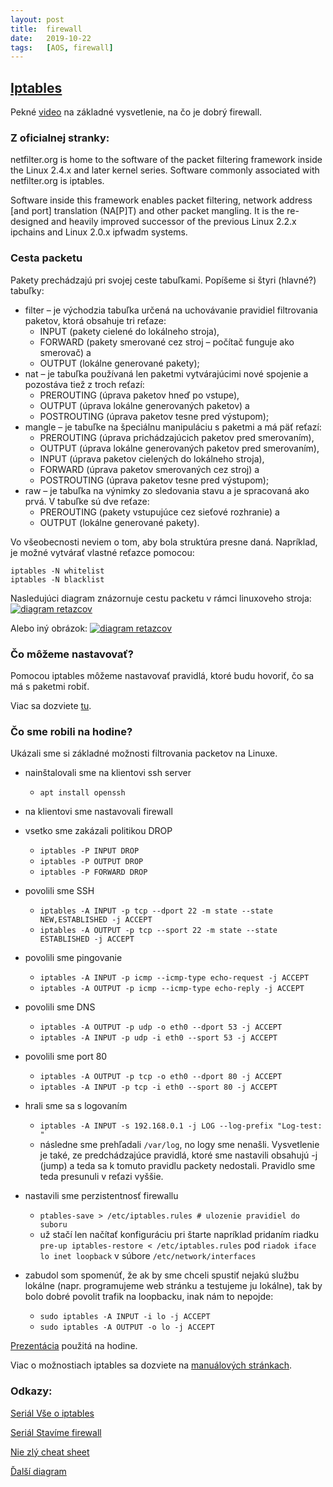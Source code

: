 ```yaml
---
layout: post
title:  firewall
date:   2019-10-22 
tags:   [AOS, firewall]
---
```

## [Iptables](https://www.netfilter.org/ "Iptables")

Pekné [video](https://www.youtube.com/watch?v=kDEX1HXybrU) na základné vysvetlenie, na čo je dobrý firewall. 

### Z oficialnej stranky:

netfilter.org is home to the software of the packet filtering framework inside the Linux 2.4.x and later kernel series. Software commonly associated with netfilter.org is iptables.

Software inside this framework enables packet filtering, network address [and port] translation (NA[P]T) and other packet mangling. It is the re-designed and heavily improved successor of the previous Linux 2.2.x ipchains and Linux 2.0.x ipfwadm systems.

### Cesta packetu
Pakety prechádzajú pri svojej ceste tabuľkami. Popíšeme si štyri (hlavné?) tabuľky:
 - filter – je východzia tabuľka určená na uchovávanie pravidiel filtrovania paketov, ktorá obsahuje tri reťaze:
   - INPUT (pakety cielené do lokálneho stroja),
   - FORWARD (pakety smerované cez stroj – počítač funguje ako smerovač) a
   - OUTPUT (lokálne generované pakety);
 - nat – je tabuľka používaná len paketmi vytvárajúcimi nové spojenie a pozostáva tiež z troch reťazí:
   - PREROUTING (úprava paketov hneď po vstupe),
   - OUTPUT (úprava lokálne generovaných paketov) a
   - POSTROUTING (úprava paketov tesne pred výstupom);
 - mangle – je tabuľke na špeciálnu manipuláciu s paketmi a má päť reťazí:
   - PREROUTING (úprava prichádzajúcich paketov pred smerovaním),
   - OUTPUT (úprava lokálne generovaných paketov pred smerovaním),
   - INPUT (úprava paketov cielených do lokálneho stroja),
   - FORWARD (úprava paketov smerovaných cez stroj) a
   - POSTROUTING (úprava paketov tesne pred výstupom); 
 - raw – je tabuľka na výnimky zo sledovania stavu a je spracovaná ako prvá. V tabuľke sú dve reťaze:
   - PREROUTING (pakety vstupujúce cez sieťové rozhranie) a
   - OUTPUT (lokálne generované pakety). 
   
Vo všeobecnosti neviem o tom, aby bola struktúra presne daná. Napríklad, je možné vytvárať vlastné reťazce pomocou:

```
iptables -N whitelist
iptables -N blacklist
```

Nasledujúci diagram znázornuje cestu packetu v rámci linuxoveho stroja:
[![diagram retazcov]({{site.baseurl}}/img/cestaPacketu.jpg)](https://www.booleanworld.com/depth-guide-iptables-linux-firewall/ "diagram retazcov")

Alebo iný obrázok:
[![diagram retazcov]({{site.baseurl}}/img/cestaPacketu2.png)](https://gist.github.com/DominicBreuker/c948d938adc9257585fc2f40d50b96c4 "diagram retazcov")

### Čo môžeme nastavovať?

Pomocou iptables môžeme nastavovať pravidlá, ktoré budu hovoriť, čo sa má s paketmi robiť. 

Viac sa dozviete [tu](https://pavolsokol.science.upjs.sk/index.php/sk/teaching/lectures-seminars/administracia-operacnych-systemov/76-firewall).

### Čo sme robili na hodine?

Ukázali sme si základné možnosti filtrovania packetov na Linuxe.

  * nainštalovali sme na klientovi ssh server 
    * `apt install openssh`
  * na klientovi sme nastavovali firewall
  * vsetko sme zakázali politikou DROP
    * `iptables -P INPUT DROP`
    * `iptables -P OUTPUT DROP`
    * `iptables -P FORWARD DROP`
  * povolili sme SSH
    * `iptables -A INPUT -p tcp --dport 22 -m state --state NEW,ESTABLISHED -j ACCEPT`
    * `iptables -A OUTPUT -p tcp --sport 22 -m state --state ESTABLISHED -j ACCEPT`
  * povolili sme pingovanie
    * `iptables -A INPUT -p icmp --icmp-type echo-request -j ACCEPT`
    * `iptables -A OUTPUT -p icmp --icmp-type echo-reply -j ACCEPT`
  * povolili sme DNS
    * `iptables -A OUTPUT -p udp -o eth0 --dport 53 -j ACCEPT`
    * `iptables -A INPUT -p udp -i eth0 --sport 53 -j ACCEPT`
  * povolili sme port 80
    * `iptables -A OUTPUT -p tcp -o eth0 --dport 80 -j ACCEPT`
    * `iptables -A INPUT -p tcp -i eth0 --sport 80 -j ACCEPT`
  * hrali sme sa s logovaním
    * `iptables -A INPUT -s 192.168.0.1 -j LOG --log-prefix "Log-test: "`
    * následne sme prehľadali `/var/log`, no logy sme nenašli. Vysvetlenie je také, ze predchádzajúce pravidlá, ktoré sme nastavili obsahujú -j (jump) a teda sa k tomuto pravidlu packety nedostali. Pravidlo sme teda presunuli v reťazi vyššie.
  * nastavili sme perzistentnosť firewallu
    * `ptables-save > /etc/iptables.rules # ulozenie pravidiel do suboru`
    * už stačí len načítať konfiguráciu pri štarte napríklad pridaním riadku `pre-up iptables-restore < /etc/iptables.rules` pod `riadok iface lo inet loopback` v súbore `/etc/network/interfaces`
  
  * zabudol som spomenúť, že ak by sme chceli spustiť nejakú službu lokálne (napr. programujeme web stránku a testujeme ju lokálne), tak by bolo dobré povolit trafik na loopbacku, inak nám to nepojde:
    * `sudo iptables -A INPUT -i lo -j ACCEPT`
    * `sudo iptables -A OUTPUT -o lo -j ACCEPT`

[Prezentácia](https://github.com/Kr1zA/Kr1zA.github.io/blob/master/pdf/firewall.pdf) použitá na hodine. 

Viac o možnostiach iptables sa dozviete na [manuálových stránkach](https://linux.die.net/man/8/iptables).

### Odkazy:

[Seriál Vše o iptables](https://www.root.cz/serialy/vse-o-iptables/ "Seriál Vše o iptables")

[Seriál Stavíme firewall](https://www.root.cz/serialy/stavime-firewall/ "Seriál Stavíme firewall")

[Nie zlý cheat sheet](https://gist.github.com/DominicBreuker/c948d938adc9257585fc2f40d50b96c4)

[Ďalší diagram](https://www.docum.org/docum.org/kptd/)


